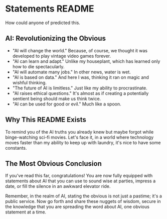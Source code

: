 # Statements README
How could anyone of predicted this. 


## AI: Revolutionizing the Obvious

- "AI will change the world." Because, of course, we thought it was developed to play vintage video games forever.
- "AI can learn and adapt." Unlike my houseplant, which has learned only how to die spectacularly.
- "AI will automate many jobs." In other news, water is wet.
- "AI is based on data." And here I was, thinking it ran on magic and wishful thinking.
- "The future of AI is limitless." Just like my ability to procrastinate.
- "AI raises ethical questions." It's almost as if creating a potentially sentient being should make us think twice.
- "AI can be used for good or evil." Much like a spoon.

## Why This README Exists

To remind you of the AI truths you already knew but maybe forgot while binge-watching sci-fi movies. Let's face it, in a world where technology moves faster than my ability to keep up with laundry, it's nice to have some constants.

## The Most Obvious Conclusion

If you've read this far, congratulations! You are now fully equipped with statements about AI that you can use to sound wise at parties, impress a date, or fill the silence in an awkward elevator ride.

Remember, in the realm of AI, stating the obvious is not just a pastime; it's a public service. Now go forth and share these nuggets of wisdom, secure in the knowledge that you are spreading the word about AI, one obvious statement at a time.
